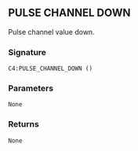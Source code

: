 ## PULSE CHANNEL DOWN

Pulse channel value down.


### Signature

`C4:PULSE_CHANNEL_DOWN ()`


### Parameters

`None`


### Returns

`None`